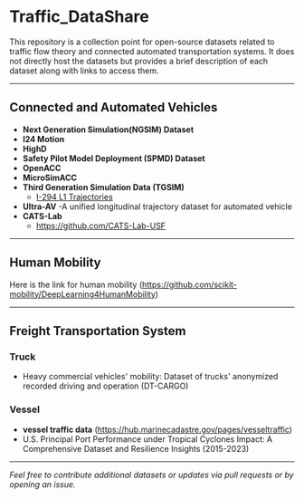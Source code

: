 # Traffic_DataShare


This repository is a collection point for open-source datasets related to traffic flow theory and connected automated transportation systems. It does not directly host the datasets but provides a brief description of each dataset along with links to access them.

---

## Connected and Automated Vehicles

- **Next Generation Simulation(NGSIM) Dataset**
- **I24 Motion**
- **HighD**
- **Safety Pilot Model Deployment (SPMD) Dataset**
- **OpenACC**
- **MicroSimACC**
- **Third Generation Simulation Data (TGSIM)**
  - [I-294 L1 Trajectories](https://data.transportation.gov/Automobiles/Third-Generation-Simulation-Data-TGSIM-I-294-L1-Tr/7zjf-a4zf/about_data)
- **Ultra-AV**
  -A unified longitudinal trajectory dataset for automated vehicle
- **CATS-Lab**
  - https://github.com/CATS-Lab-USF

---

## Human Mobility
Here is the link for human mobility (https://github.com/scikit-mobility/DeepLearning4HumanMobility)

---

## Freight Transportation System

### Truck
- Heavy commercial vehicles' mobility: Dataset of trucks' anonymized recorded driving and operation (DT-CARGO)

### Vessel
- **vessel traffic data** (https://hub.marinecadastre.gov/pages/vesseltraffic)
- U.S. Principal Port Performance under Tropical Cyclones Impact: A Comprehensive Dataset and Resilience Insights (2015-2023)


---

*Feel free to contribute additional datasets or updates via pull requests or by opening an issue.*
